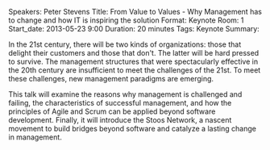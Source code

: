 Speakers: Peter Stevens
Title: From Value to Values - Why Management has to change and how IT is inspiring the solution
Format: Keynote
Room: 1
Start_date: 2013-05-23 9:00
Duration: 20 minutes
Tags: Keynote
Summary:

In the 21st century, there will be two kinds of organizations: those that delight their customers and those that don't. The latter will be hard pressed to survive. The management structures that were spectacularly effective in the 20th century are insufficient to meet the challenges of the 21st. To meet these challenges, new management paradigms are emerging. 

This talk will examine the reasons why management is challenged and failing, the characteristics of successful management, and how the principles of Agile and Scrum can be applied beyond software development. Finally, it will introduce the Stoos Network, a nascent movement to build bridges beyond software and catalyze a lasting change in management.
